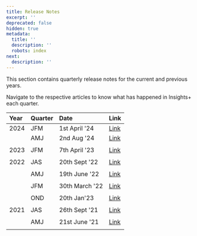 ```yaml
---
title: Release Notes
excerpt: ''
deprecated: false
hidden: true
metadata:
  title: ''
  description: ''
  robots: index
next:
  description: ''
---
```

This section contains quarterly release notes for the current and previous years.

Navigate to the respective articles to know what has happened in Insights+ each quarter.

| Year | Quarter | Date           | Link                                                             |
| :--- | :------ | :------------- | :--------------------------------------------------------------- |
| 2024 | JFM     | 1st April '24  | [Link](https://docs.capillarytech.com/docs/release-notes-jfm24)  |
|      | AMJ     | 2nd Aug '24    | [Link](https://docs.capillarytech.com/docs/release-notes-amj24)  |
|      |         |                |                                                                  |
| 2023 | JFM     | 7th April '23  | [Link](https://docs.capillarytech.com/docs/release-notes-jfm-23) |
|      |         |                |                                                                  |
| 2022 | JAS     | 20th Sept '22  | [Link](https://docs.capillarytech.com/changelog/insights-jas22)  |
|      |         |                |                                                                  |
|      | AMJ     | 19th June '22  | [Link](https://docs.capillarytech.com/changelog/insights-amj22)  |
|      |         |                |                                                                  |
|      | JFM     | 30th March '22 | [Link](https://docs.capillarytech.com/changelog/insights-jfm22)  |
|      |         |                |                                                                  |
|      | OND     | 20th Jan'23    | [Link](https://docs.capillarytech.com/changelog/insights-ond22)  |
|      |         |                |                                                                  |
| 2021 | JAS     | 26th Sept '21  | [Link](https://docs.capillarytech.com/changelog/insights-jas21)  |
|      |         |                |                                                                  |
|      | AMJ     | 21st June '21  | [Link](https://docs.capillarytech.com/changelog/insights-amj21)  |
|      |         |                |                                                                  |